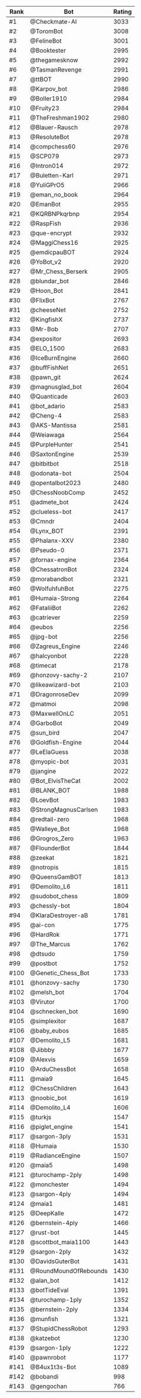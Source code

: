 Rank|Bot|Rating
---|---|---
#1|@Checkmate-AI|3033
#2|@ToromBot|3008
#3|@FelineBot|3001
#4|@Booktester|2995
#5|@thegamesknow|2992
#6|@TasmanRevenge|2991
#7|@ttBOT|2990
#8|@Karpov_bot|2986
#9|@Boller1910|2984
#10|@Fruity23|2984
#11|@TheFreshman1902|2980
#12|@Blauer-Rausch|2978
#13|@ResoluteBot|2978
#14|@compchess60|2976
#15|@SCP079|2973
#16|@Intron014|2972
#17|@Buletten-Karl|2971
#18|@YuliGPrO5|2966
#19|@eman_no_book|2964
#20|@EmanBot|2955
#21|@KQRBNPkqrbnp|2954
#22|@RaspFish|2936
#23|@que-encrypt|2932
#24|@MaggiChess16|2925
#25|@emdicpauBOT|2924
#26|@YoBot_v2|2920
#27|@Mr_Chess_Berserk|2905
#28|@blundar_bot|2846
#29|@Hoon_Bot|2841
#30|@FlixBot|2767
#31|@cheeseNet|2752
#32|@KingfishX|2737
#33|@Mr-Bob|2707
#34|@expositor|2693
#35|@ELO_1500|2683
#36|@IceBurnEngine|2660
#37|@buffFishNet|2651
#38|@pawn_git|2624
#39|@magnusglad_bot|2604
#40|@Quanticade|2603
#41|@bot_adario|2583
#42|@Cheng-4|2583
#43|@AKS-Mantissa|2581
#44|@Weiawaga|2564
#45|@PurpleHunter|2541
#46|@SaxtonEngine|2539
#47|@bitbitbot|2518
#48|@odonata-bot|2504
#49|@opentalbot2023|2480
#50|@ChessNoobComp|2452
#51|@admete_bot|2424
#52|@clueless-bot|2417
#53|@Cmndr|2404
#54|@Lynx_BOT|2391
#55|@Phalanx-XXV|2380
#56|@Pseudo-0|2371
#57|@fornax-engine|2364
#58|@ChessatronBot|2324
#59|@morabandbot|2321
#60|@WolfuhfuhBot|2275
#61|@Humaia-Strong|2264
#62|@FataliiBot|2262
#63|@catriever|2259
#64|@eubos|2256
#65|@jpg-bot|2256
#66|@Zagreus_Engine|2246
#67|@halcyonbot|2228
#68|@timecat|2178
#69|@honzovy-sachy-2|2107
#70|@likeawizard-bot|2103
#71|@DragonroseDev|2099
#72|@matmoi|2098
#73|@MaxwellOnLC|2051
#74|@GarboBot|2049
#75|@sun_bird|2047
#76|@Goldfish-Engine|2044
#77|@LeElaGuess|2038
#78|@myopic-bot|2031
#79|@jangine|2022
#80|@Bot_ElvisTheCat|2002
#81|@BLANK_BOT|1988
#82|@LoevBot|1983
#83|@StrongMagnusCarlsen|1983
#84|@redtail-zero|1968
#85|@Walleye_Bot|1968
#86|@Grogros_Zero|1963
#87|@FlounderBot|1844
#88|@zeekat|1821
#89|@notropis|1815
#90|@QueensGamBOT|1813
#91|@Demolito_L6|1811
#92|@sudobot_chess|1809
#93|@chessly-bot|1804
#94|@KlaraDestroyer-aB|1781
#95|@ai-con|1775
#96|@HardRok|1771
#97|@The_Marcus|1762
#98|@dtsudo|1759
#99|@postbot|1752
#100|@Genetic_Chess_Bot|1733
#101|@honzovy-sachy|1730
#102|@melsh_bot|1704
#103|@Virutor|1700
#104|@schnecken_bot|1690
#105|@simplexitor|1687
#106|@baby_eubos|1685
#107|@Demolito_L5|1681
#108|@Jibbby|1677
#109|@Alexvis|1659
#110|@ArduChessBot|1658
#111|@maia9|1645
#112|@ChessChildren|1643
#113|@noobic_bot|1619
#114|@Demolito_L4|1606
#115|@turkjs|1547
#116|@piglet_engine|1541
#117|@sargon-3ply|1531
#118|@Humaia|1530
#119|@RadianceEngine|1507
#120|@maia5|1498
#121|@turochamp-2ply|1498
#122|@monchester|1494
#123|@sargon-4ply|1494
#124|@maia1|1481
#125|@DeepKalle|1472
#126|@bernstein-4ply|1466
#127|@rust-bot|1445
#128|@scottbot_maia1100|1443
#129|@sargon-2ply|1432
#130|@DavidsGuterBot|1431
#131|@RoundMoundOfRebounds|1430
#132|@alan_bot|1412
#133|@botTideEval|1391
#134|@turochamp-1ply|1352
#135|@bernstein-2ply|1334
#136|@munfish|1321
#137|@StupidChessRobot|1293
#138|@katzebot|1230
#139|@sargon-1ply|1222
#140|@pawnrobot|1177
#141|@B4ux1t3s-Bot|1089
#142|@bobandi|998
#143|@gengochan|766
